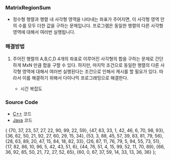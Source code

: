 ### MatrixRegionSum
- 정수형 행렬과 행렬 내 사각형 영역을 나타내는 좌표가 주어지면, 이 사각형 영역 안의 수를 모두 더한 값을 구하는 문제입니다. 프로그램은 동일한 행렬의 다른 사각형 영역에 대해서 여러번 실행됩니다.

### 해결방법
1. 주어진 행렬의 A,B,C,D 4개의 좌표로 이루어진 사각형의 합을 구하는 문제로 간단하게 MxN 만큼 합을 구할 수 있다.
하지만, 마지막 조건으로 동일한 행렬의 다른 사각형 영역에 대해서 여러번 실행된다는 조건으로 인해서 캐시를 할 필요가 있다.
따라서 이를 해결하기 위해서 다이나믹 프로그래밍으로 해결한다.

    - 시간 복잡도 


### Source Code
- [C++](C++/ArrayPairSum) 코드
- [Java](java/ArrayPairSum) 코드

{
    {70, 37, 23, 57, 27, 22, 90, 99, 22, 59},
    {47, 63, 33, 1, 42, 46, 6, 70, 98, 93},
    {36, 62, 50, 21, 92, 27, 60, 29, 15, 34},
    {53, 3, 88, 45, 57, 39, 83, 81, 79, 56},
    {28, 63, 89, 20, 47, 15, 84, 18, 82, 33},
    {26, 87, 11, 76, 79, 5, 94, 55, 73, 51},
    {17, 82, 86, 10, 96, 5, 42, 43, 51, 6},
    {44, 76, 51, 4, 15, 99, 52, 11, 70, 89},
    {66, 36, 92, 85, 50, 21, 72, 27, 52, 65},
    {60, 0, 67, 37, 59, 14, 33, 13, 36, 36}
};